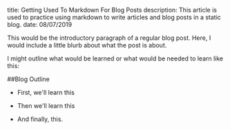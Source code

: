 title: Getting Used To Markdown For Blog Posts
description: This article is used to practice using markdown to write articles and blog posts in a static blog.
date: 08/07/2019

This would be the introductory paragraph of a regular blog post. Here, I would include a little blurb about what the post is about.

I might outline what would be learned or what would be needed to learn like this:

##Blog Outline

* First, we'll learn this

* Then we'll learn this

* And finally, this.
